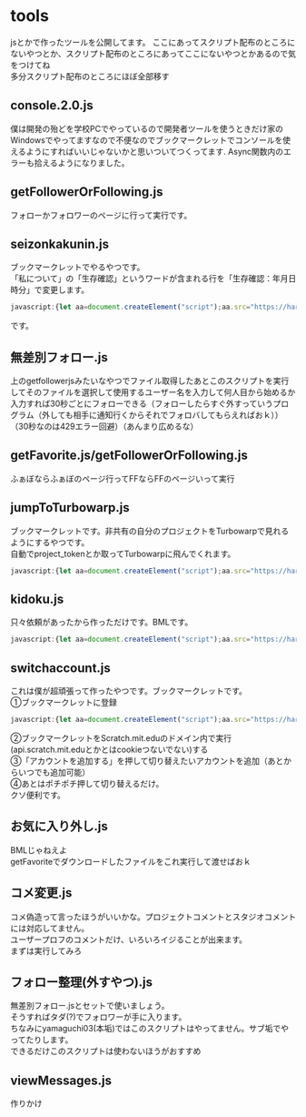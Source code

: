 # tools
jsとかで作ったツールを公開してます。
ここにあってスクリプト配布のところにないやつとか、スクリプト配布のところにあってここにないやつとかあるので気をつけてね  
多分スクリプト配布のところにほぼ全部移す

## console.2.0.js
僕は開発の殆どを学校PCでやっているので開発者ツールを使うときだけ家のWindowsでやってますなので不便なのでブックマークレットでコンソールを使えるようにすればいいじゃないかと思いついてつくってます.
Async関数内のエラーも拾えるようになりました。
## getFollowerOrFollowing.js  
フォローかフォロワーのページに行って実行です。  
## seizonkakunin.js
ブックマークレットでやるやつです。  
「私について」の「生存確認」というワードが含まれる行を「生存確認：年月日時分」で変更します。
```js
javascript:{let aa=document.createElement("script");aa.src="https://haruymth.github.io/tools/seizonkakunin.js";document.body.appendChild(aa);}
```
です。
## 無差別フォロー.js
上のgetfollowerjsみたいなやつでファイル取得したあとこのスクリプトを実行してそのファイルを選択して使用するユーザー名を入力して何人目から始めるか入力すれば30秒ごとにフォローできる（フォローしたらすぐ外すっていうプログラム（外しても相手に通知行くからそれでフォロバしてもらえればおｋ））（30秒なのは429エラー回避）（あんまり広めるな）

## getFavorite.js/getFollowerOrFollowing.js
ふぁぼならふぁぼのページ行ってFFならFFのページいって実行

## jumpToTurbowarp.js
ブックマークレットです。非共有の自分のプロジェクトをTurbowarpで見れるようにするやつです。  
自動でproject_tokenとか取ってTurbowarpに飛んでくれます。
```js
javascript:{let aa=document.createElement("script");aa.src="https://haruymth.github.io/tools/jumpToTurbowarp.js";document.body.appendChild(aa);}
```

## kidoku.js
只々依頼があったから作っただけです。BMLです。
```js
javascript:{let aa=document.createElement("script");aa.src="https://haruymth.github.io/tools/kidoku.js";document.body.appendChild(aa);}
```
## switchaccount.js
これは僕が超頑張って作ったやつです。ブックマークレットです。  
①ブックマークレットに登録
```js
javascript:{let aa=document.createElement("script");aa.src="https://haruymth.github.io/tools/switchaccount.js";document.body.appendChild(aa);}
```
②ブックマークレットをScratch.mit.eduのドメイン内で実行(api.scratch.mit.eduとかとはcookieつないでない)する  
③「アカウントを追加する」を押して切り替えたいアカウントを追加（あとからいつでも追加可能）  
④あとはポチポチ押して切り替えるだけ。  
クソ便利です。

## お気に入り外し.js
BMLじゃねえよ  
getFavoriteでダウンロードしたファイルをこれ実行して渡せばおｋ

## コメ変更.js
コメ偽造って言ったほうがいいかな。プロジェクトコメントとスタジオコメントには対応してません。  
ユーザープロフのコメントだけ、いろいろイジることが出来ます。  
まずは実行してみろ

## フォロー整理(外すやつ).js
無差別フォロー.jsとセットで使いましょう。  
そうすればタダ(?)でフォロワーが手に入ります。  
ちなみにyamaguchi03(本垢)ではこのスクリプトはやってません。サブ垢でやってたりします。  
できるだけこのスクリプトは使わないほうがおすすめ

## viewMessages.js
作りかけ
